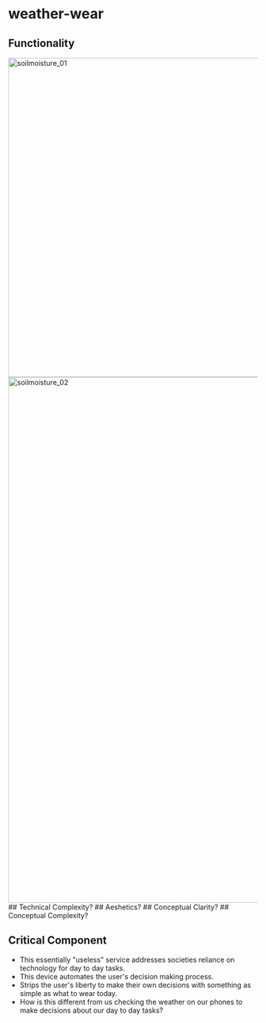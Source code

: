 # weather-wear


## Functionality
<img width="643" alt="soilmoisture_01" src="https://user-images.githubusercontent.com/23643452/31208792-3ec70620-a955-11e7-98ca-7cee16802bb2.png">
<img width="1059" alt="soilmoisture_02" src="https://user-images.githubusercontent.com/23643452/31208793-3fa1308e-a955-11e7-81a2-b6c035edbdd8.png">
## Technical Complexity?
## Aeshetics?
## Conceptual Clarity?
## Conceptual Complexity?

## Critical Component
- This essentially "useless" service addresses societies reliance on technology for day to day tasks. 
- This device automates the user's decision making process. 
- Strips the user's liberty to make their own decisions with something as simple as what to wear today.
- How is this different from us checking the weather on our phones to make decisions about our day to day tasks?
